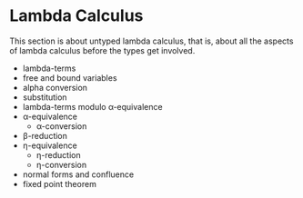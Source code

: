 # Lambda Calculus

This section is about untyped lambda calculus, that is, about all the aspects of lambda calculus before the types get involved.


- lambda-terms
- free and bound variables
- alpha conversion
- substitution
- lambda-terms modulo α-equivalence
- α-equivalence
  - α-conversion
- β-reduction
- η-equivalence
  - η-reduction
  - η-conversion
- normal forms and confluence
- fixed point theorem
